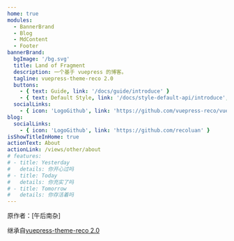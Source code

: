 ```yaml
---
home: true
modules:
  - BannerBrand
  - Blog
  - MdContent
  - Footer
bannerBrand:
  bgImage: '/bg.svg'
  title: Land of Fragment
  description: 一个基于 vuepress 的博客。
  tagline: vuepress-theme-reco 2.0
  buttons:
    - { text: Guide, link: '/docs/guide/introduce' }
    - { text: Default Style, link: '/docs/style-default-api/introduce', type: 'plain' }
  socialLinks:
    - { icon: 'LogoGithub', link: 'https://github.com/vuepress-reco/vuepress-theme-reco' }
blog:
  socialLinks:
    - { icon: 'LogoGithub', link: 'https://github.com/recoluan' }
isShowTitleInHome: true
actionText: About
actionLink: /views/other/about
# features:
# - title: Yesterday
#   details: 你开心过吗
# - title: Today
#   details: 你充实了吗
# - title: Tomorrow
#   details: 你存活着吗
---
```


原作者：[午后南杂]

继承自[vuepress-theme-reco 2.0](https://github.com/vuepress-reco/vuepress-theme-reco)
